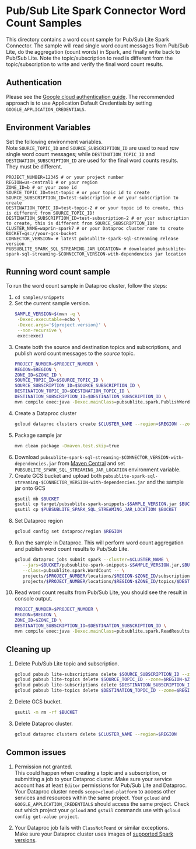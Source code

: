 # Pub/Sub Lite Spark Connector Word Count Samples

This directory contains a word count sample for Pub/Sub Lite Spark Connector. The sample will read 
single word count messages from Pub/Sub Lite, do the aggregation (count words) in Spark, and finally
write back to Pub/Sub Lite. Note the topic/subscription to read is different from the topic/subscription
to write and verify the final word count results.

## Authentication

Please see the [Google cloud authentication guide](https://cloud.google.com/docs/authentication/). 
The recommended approach is to use Application Default Credentials by setting `GOOGLE_APPLICATION_CREDENTIALS`.

## Environment Variables
Set the following environment variables. <br>
Note `SOURCE_TOPIC_ID` and `SOURCE_SUBSCRIPTION_ID` are used to read _raw_ single word count messages; 
while `DESTINATION_TOPIC_ID` and `DESTINATION_SUBSCRIPTION_ID` are used for the final word counts results. They must 
be different.
```
PROJECT_NUMBER=12345 # or your project number
REGION=us-central1 # or your region
ZONE_ID=b # or your zone id
SOURCE_TOPIC_ID=test-topic # or your topic id to create
SOURCE_SUBSCRIPTION_ID=test-subscription # or your subscription to create
DESTINATION_TOPIC_ID=test-topic-2 # or your topic id to create, this is different from SOURCE_TOPIC_ID!
DESTINATION_SUBSCRIPTION_ID=test-subscription-2 # or your subscription to create, this is different from SOURCE_SUBSCRIPTION_ID!
CLUSTER_NAME=waprin-spark7 # or your Dataproc cluster name to create
BUCKET=gs://your-gcs-bucket
CONNECTOR_VERSION= # latest pubsublite-spark-sql-streaming release version
PUBSUBLITE_SPARK_SQL_STREAMING_JAR_LOCATION= # downloaded pubsublite-spark-sql-streaming-$CONNECTOR_VERSION-with-dependencies jar location
```

## Running word count sample

To run the word count sample in Dataproc cluster, follow the steps:

1. `cd samples/snippets` 
2. Set the current sample version.
   ```sh
   SAMPLE_VERSION=$(mvn -q \
    -Dexec.executable=echo \
    -Dexec.args='${project.version}' \
    --non-recursive \
    exec:exec)
   ```
3. Create both the source and destination topics and subscriptions, and publish word count messages to the _source_ 
      topic.
   ```sh
   PROJECT_NUMBER=$PROJECT_NUMBER \
   REGION=$REGION \
   ZONE_ID=$ZONE_ID \
   SOURCE_TOPIC_ID=$SOURCE_TOPIC_ID \
   SOURCE_SUBSCRIPTION_ID=$SOURCE_SUBSCRIPTION_ID \
   DESTINATION_TOPIC_ID=$DESTINATION_TOPIC_ID \
   DESTINATION_SUBSCRIPTION_ID=$DESTINATION_SUBSCRIPTION_ID \
   mvn compile exec:java -Dexec.mainClass=pubsublite.spark.PublishWords
   ```
4. Create a Dataproc cluster
   ```sh
   gcloud dataproc clusters create $CLUSTER_NAME --region=$REGION --zone=$REGION-$ZONE_ID --image-version=1.5-debian10 --scopes=cloud-platform
   ```
5. Package sample jar
   ```sh
   mvn clean package -Dmaven.test.skip=true
   ```
6. Download `pubsublite-spark-sql-streaming-$CONNECTOR_VERSION-with-dependencies.jar` from [Maven Central](https://search.maven.org/artifact/com.google.cloud/pubsublite-spark-sql-streaming) and set `PUBSUBLITE_SPARK_SQL_STREAMING_JAR_LOCATION` environment variable.
7. Create GCS bucket and upload both `pubsublite-spark-sql-streaming-$CONNECTOR_VERSION-with-dependencies.jar` and the sample jar onto GCS
   ```sh
   gsutil mb $BUCKET
   gsutil cp target/pubsublite-spark-snippets-$SAMPLE_VERSION.jar $BUCKET
   gsutil cp $PUBSUBLITE_SPARK_SQL_STREAMING_JAR_LOCATION $BUCKET
   ```
8. Set Dataproc region
   ```sh
   gcloud config set dataproc/region $REGION
   ```
9. Run the sample in Dataproc. This will perform word count aggregation and publish word count results to Pub/Sub Lite.
   ```sh
   gcloud dataproc jobs submit spark --cluster=$CLUSTER_NAME \
      --jars=$BUCKET/pubsublite-spark-snippets-$SAMPLE_VERSION.jar,$BUCKET/pubsublite-spark-sql-streaming-$CONNECTOR_VERSION-with-dependencies.jar \
      --class=pubsublite.spark.WordCount -- \
      projects/$PROJECT_NUMBER/locations/$REGION-$ZONE_ID/subscriptions/$SOURCE_SUBSCRIPTION_ID \
      projects/$PROJECT_NUMBER/locations/$REGION-$ZONE_ID/topics/$DESTINATION_TOPIC_ID
   ```
10. Read word count results from Pub/Sub Lite, you should see the result in console output.
    ```sh
    PROJECT_NUMBER=$PROJECT_NUMBER \
    REGION=$REGION \
    ZONE_ID=$ZONE_ID \
    DESTINATION_SUBSCRIPTION_ID=$DESTINATION_SUBSCRIPTION_ID \
    mvn compile exec:java -Dexec.mainClass=pubsublite.spark.ReadResults
    ```

## Cleaning up
1. Delete Pub/Sub Lite topic and subscription.
   ```sh
   gcloud pubsub lite-subscriptions delete $SOURCE_SUBSCRIPTION_ID --zone=$REGION-$ZONE_ID
   gcloud pubsub lite-topics delete $SOURCE_TOPIC_ID --zone=$REGION-$ZONE_ID
   gcloud pubsub lite-subscriptions delete $DESTINATION_SUBSCRIPTION_ID --zone=$REGION-$ZONE_ID
   gcloud pubsub lite-topics delete $DESTINATION_TOPIC_ID --zone=$REGION-$ZONE_ID
   ```
2. Delete GCS bucket.
   ```sh
   gsutil -m rm -rf $BUCKET
   ```
3. Delete Dataproc cluster.
   ```sh
   gcloud dataproc clusters delete $CLUSTER_NAME --region=$REGION
   ```

## Common issues
1. Permission not granted. <br>
   This could happen when creating a topic and a subscription, or submitting a job to your Dataproc cluster.
   Make sure your service account has at least `Editor` permissions for Pub/Sub Lite and Dataproc. 
   Your Dataproc cluster needs `scope=cloud-platform` to access other services and resources within the same project.
   Your `gcloud` and `GOOGLE_APPLICATION_CREDENTIALS` should access the same project. Check out which project your `gcloud` and `gstuil` commands use with `gcloud config get-value project`.

2. Your Dataproc job fails with `ClassNotFound` or similar exceptions. <br>
   Make sure your Dataproc cluster uses images of [supported Spark versions](https://github.com/googleapis/java-pubsublite-spark#compatibility). 
